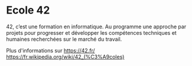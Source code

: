# Ecole 42

42, c’est une formation en informatique. Au programme une approche par projets pour progresser et développer les compétences techniques et humaines recherchées sur le marché du travail.

Plus d'informations sur
https://42.fr/
https://fr.wikipedia.org/wiki/42_(%C3%A9coles)
